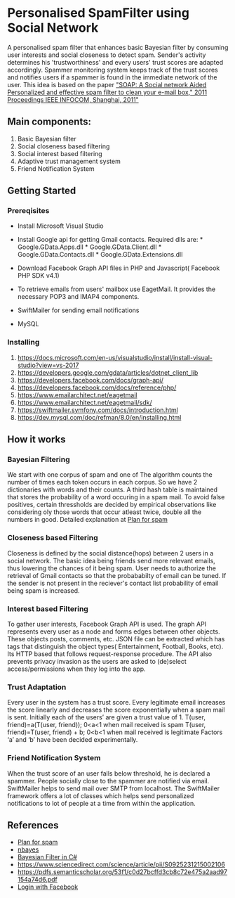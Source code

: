 # Personalised SpamFilter using Social Network #
A personalised spam filter that enhances basic Bayesian filter by consuming user interests and social closeness to detect spam. Sender's activity determines his 'trustworthiness' and every users' trust scores are adapted accordingly. Spammer monitoring system keeps track of the trust scores and notifies users if a spammer is found in the immediate network of the user. This idea is based on the paper ["SOAP: A Social network Aided Personalized and effective spam filter to clean your e-mail box," 2011 Proceedings IEEE INFOCOM, Shanghai, 2011"](http://ieeexplore.ieee.org/stamp/stamp.jsp?tp=&arnumber=5934984&isnumber=5934870)

## Main components: ##
1. Basic Bayesian filter
2. Social closeness based filtering
3. Social interest based filtering
4. Adaptive trust management system
5. Friend Notification System

## Getting Started ##

### Prereqisites ###
* Install Microsoft Visual Studio 
* Install Google api for getting Gmail contacts. Required dlls are:
              * Google.GData.Apps.dll
              * Google.GData.Client.dll
              * Google.GData.Contacts.dll
              * Google.GData.Extensions.dll

* Download Facebook Graph API files in PHP and Javascript( Facebook PHP SDK v4.1)
* To retrieve emails from users' mailbox use EagetMail. It provides the necessary POP3 and IMAP4 components.
* SwiftMailer for sending email notifications
* MySQL

### Installing ###

1. https://docs.microsoft.com/en-us/visualstudio/install/install-visual-studio?view=vs-2017
2. https://developers.google.com/gdata/articles/dotnet_client_lib
3. https://developers.facebook.com/docs/graph-api/
4. https://developers.facebook.com/docs/reference/php/
5. https://www.emailarchitect.net/eagetmail
6. https://www.emailarchitect.net/eagetmail/sdk/
7. https://swiftmailer.symfony.com/docs/introduction.html
8. https://dev.mysql.com/doc/refman/8.0/en/installing.html

## How it works ##

### Bayesian Filtering ###
We start with one corpus of spam and one of The algorithm counts the number of times each token  occurs in each corpus. So we have 2 dictionaries with words and their counts. A third hash table is maintained that stores the probability of a word occuring in a spam mail. To avoid false positives, certain thressholds are decided by empirical observations like considering oly those words that occur atleast twice, double all the numbers in good. Detailed explanation at [Plan for spam](http://www.paulgraham.com/spam.html)

### Closeness based Filtering ###
Closeness is defined by the social distance(hops) between 2 users in a social network. The basic idea being friends send more relevant emails, thus lowering the chances of it being spam. User needs to authorize the retrieval of Gmail contacts so that the probababilty of email can be tuned. If the sender is not present in the reciever's contact list probability of email being spam is increased.

### Interest based Filtering ###
To gather user interests, Facebook Graph API is used. The graph API represents every user as a node and forms edges between other objects. These objects posts, comments, etc. JSON file can be extracted which has tags that distinguish the object types( Entertainment, Football, Books, etc). Its HTTP based that follows request-response procedure. The API also prevents privacy invasion as the users are asked to (de)select access/permissions when they log into the app.

### Trust Adaptation ###

Every user in the system has a trust score. Every legitimate email increases the score linearly and decreases the score exponentially when a spam mail is sent. 
Initially each of the users’ are given a trust value of 1.
T(user, friend)=a(T(user, friend)); 0<a<1 when mail received is spam 
T(user, friend)=T(user, friend) + b; 0<b<1 when mail received is legitimate
Factors ‘a’ and ‘b’ have been decided experimentally.

### Friend Notification System ###

When the trust score of an user falls below threshold, he is declared a spammer. People socially close to the spammer are notified via email. SwiftMailer helps to send mail over SMTP from localhost. The SwiftMailer framework offers a lot of classes which helps send personalized notifications to lot of people at a time from within the application.

## References ##
* [Plan for spam](http://www.paulgraham.com/spam.html)
* [nbayes](https://archive.codeplex.com/?p=nbayes)
* [Bayesian Filter in C#](https://www.codeproject.com/Articles/23472/%2FArticles%2F23472%2FA-Naive-Bayesian-Spam-Filter-for-C)
* https://www.sciencedirect.com/science/article/pii/S0925231215002106
* https://pdfs.semanticscholar.org/53f1/c0d27bcffd3cb8c72e475a2aad97154a74d6.pdf
* [Login with Facebook](https://www.phpvideoacademy.com/login-with-facebook-and-php-mysql/)



